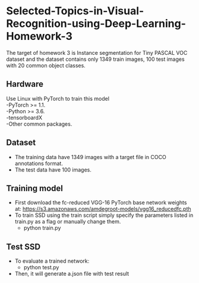 # Selected-Topics-in-Visual-Recognition-using-Deep-Learning-Homework-3
The target of homework 3 is Instance segmentation for Tiny PASCAL VOC dataset and the dataset contains only 1349 train images, 100 test images with 20 common object classes.

## Hardware   
  Use Linux with PyTorch to train this model  
  -PyTorch >= 1.1.  
  -Python >= 3.6.  
  -tensorboardX  
  -Other common packages.  

## Dataset 
  * The training data have 1349 images with a target file in COCO annotations format.
  * The test data have 100 images. 
  
## Training model
  * First download the fc-reduced VGG-16 PyTorch base network weights at: https://s3.amazonaws.com/amdegroot-models/vgg16_reducedfc.pth
  * To train SSD using the train script simply specify the parameters listed in train.py as a flag or manually change them.  
    - python train.py
## Test SSD
  * To evaluate a trained network:  
    - python test.py
  * Then, it will generate a.json file with test result
